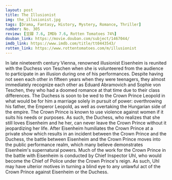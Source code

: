```yaml
---
layout: post 
title: The Illusionist
img: the_illusionist.jpg
tags: [Drama, Fantasy, History, Mystery, Romance, Thriller]
number: No. 305
review: [豆瓣 7.6, IMDb 7.6, Rotten Tomatoes 74%]
douban_link: https://movie.douban.com/subject/1467044/
imdb_link: https://www.imdb.com/title/tt0443543/
rotten_link: https://www.rottentomatoes.com/m/illusionist
---
```


In late nineteenth century Vienna, renowned illusionist Eisenheim is reunited with the Duchess von Teschen when she is volunteered from the audience to participate in an illusion during one of his performances. Despite having not seen each other in fifteen years when they were teenagers, they almost immediately recognize each other as Eduard Abramovich and Sophie von Teschen, they who had a doomed romance at that time due to their class differences. The Duchess is soon to be wed to the Crown Prince Leopold in what would be for him a marriage solely in pursuit of power: overthrowing his father, the Emperor Leopold, as well as overtaking the Hungarian side of the empire. The Crown Prince is known to use violence against women if it suits his needs or purposes. As such, the Duchess, who realizes that she still loves Eisenheim and he her, can never leave the Crown Prince without it jeopardizing her life. After Eisenheim humiliates the Crown Prince at a private show which results in an incident between the Crown Prince and the Duchess, the battle between Eisenheim and the Crown Prince moves into the public performance realm, which many believe demonstrates Eisenheim's supernatural powers. Much of the work for the Crown Prince in the battle with Eisenheim is conducted by Chief Inspector Uhl, who would become the Chief of Police under the Crown Prince's reign. As such, Uhl may have ulterior motives in turning a blind eye to any unlawful act of the Crown Prince against Eisenheim or the Duchess.
